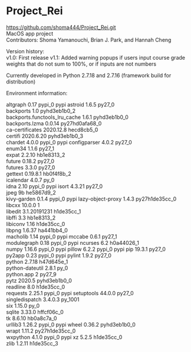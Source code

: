 # Project_Rei
https://github.com/shoma444/Project_Rei.git  
MacOS app project  
Contributors: Shoma Yamanouchi, Brian J. Park, and Hannah Cheng  
  
Version history:  
v1.0: First release
v1.1: Added warning popups if users input course grade weights that do not sum to 100%, or if inputs are not numbers  
  
Currently developed in Python 2.7.18 and 2.7.16 (framework build for distribution)

Environment information:

altgraph                  0.17                     pypi_0    pypi
astroid                   1.6.5                    py27_0  
backports                 1.0                pyhd3eb1b0_2  
backports.functools_lru_cache 1.6.1              pyhd3eb1b0_0  
backports.lzma            0.0.14           py27hd0afa68_0  
ca-certificates           2020.12.8            hecd8cb5_0  
certifi                   2020.6.20          pyhd3eb1b0_3  
chardet                   4.0.0                    pypi_0    pypi
configparser              4.0.2                    py27_0  
enum34                    1.1.6                    py27_1  
expat                     2.2.10               hb1e8313_2  
future                    0.18.2                   py27_0  
futures                   3.3.0                    py27_0  
gettext                   0.19.8.1             hb0f4f8b_2  
icalendar                 4.0.7                      py_0  
idna                      2.10                     pypi_0    pypi
isort                     4.3.21                   py27_0  
jpeg                      9b                   he5867d9_2  
kivy-garden               0.1.4                    pypi_0    pypi
lazy-object-proxy         1.4.3            py27h1de35cc_0  
libcxx                    10.0.0                        1  
libedit                   3.1.20191231         h1de35cc_1  
libffi                    3.3                  hb1e8313_2  
libiconv                  1.16                 h1de35cc_0  
libpng                    1.6.37               ha441bb4_0  
macholib                  1.14                     pypi_0    pypi
mccabe                    0.6.1                    py27_1  
modulegraph               0.18                     pypi_0    pypi
ncurses                   6.2                  h0a44026_1  
numpy                     1.16.6                   pypi_0    pypi
pillow                    6.2.2                    pypi_0    pypi
pip                       19.3.1                   py27_0  
py2app                    0.23                     pypi_0    pypi
pylint                    1.9.2                    py27_0  
python                    2.7.18               h47d645e_1  
python-dateutil           2.8.1                      py_0  
python.app                2                        py27_9  
pytz                      2020.5             pyhd3eb1b0_0  
readline                  8.0                  h1de35cc_0  
requests                  2.25.1                   pypi_0    pypi
setuptools                44.0.0                   py27_0  
singledispatch            3.4.0.3                 py_1001  
six                       1.15.0                     py_0  
sqlite                    3.33.0               hffcf06c_0  
tk                        8.6.10               hb0a8c7a_0  
urllib3                   1.26.2                   pypi_0    pypi
wheel                     0.36.2             pyhd3eb1b0_0  
wrapt                     1.11.2           py27h1de35cc_0  
wxpython                  4.1.0                    pypi_0    pypi
xz                        5.2.5                h1de35cc_0  
zlib                      1.2.11               h1de35cc_3 
